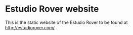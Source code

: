 # Estudio Rover website

This is the static website of the Estudio Rover to be found at http://estudiorover.com/ .
